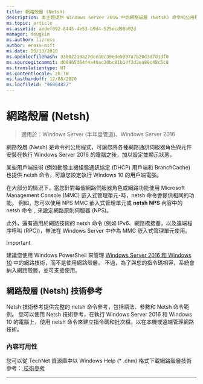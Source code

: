 ```yaml
---
title: 網路殼層 (Netsh)
description: 本主題提供 Windows Server 2016 中的網路殼層 (Netsh) 命令列公用程式概觀。
ms.topic: article
ms.assetid: aedef092-8445-4e53-b9d4-525ecd98b02d
manager: dougkim
ms.author: lizross
author: eross-msft
ms.date: 09/13/2018
ms.openlocfilehash: 33002210a27dcea0c39ede5997a7b20d3d7d1df0
ms.sourcegitcommit: d08965d64f4a40ac20bc81b14f2d2ea89c48c5c8
ms.translationtype: HT
ms.contentlocale: zh-TW
ms.lasthandoff: 12/08/2020
ms.locfileid: "96864827"
---
```

# <a name="network-shell-netsh"></a>網路殼層 \(Netsh\)

>適用於：Windows Server (半年度管道)、Windows Server 2016

網路殼層 (Netsh) 是命令列公用程式，可讓您將各種網路通訊伺服器角色與元件安裝在執行 Windows Server 2016 的電腦之後，加以設定並顯示狀態。

某些用戶端技術 (例如動態主機組態通訊協定 \(DHCP\) 用戶端和 BranchCache) 也提供 netsh 命令，可讓您設定執行 Windows 10 的用戶端電腦。

在大部分的情況下，當您針對每個網路伺服器角色或網路功能使用 Microsoft Management Console \(MMC\) 嵌入式管理單元\-時，netsh 命令會提供相同的功能。 例如，您可以使用 NPS MMC 嵌入式管理單元或 **netsh NPS** 內容中的 netsh 命令﹐來設定網路原則伺服器 \(NPS\)。

此外，還有適用於網路技術的 netsh 命令 (例如 IPv6、網路橋接器，以及遠端程序呼叫 \(RPC\))，無法在 Windows Server 中作為 MMC 嵌入式管理單元使用。

>[!IMPORTANT]
>建議您使用 Windows PowerShell 來管理 [Windows Server 2016 和 Windows 10](/powershell/windows/get-started) 中的網路技術，而不是使用網路殼層。 不過，為了與您的指令碼相容，系統會納入網路殼層，並可支援使用。

## <a name="network-shell-netsh-technical-reference"></a>網路殼層 (Netsh) 技術參考

Netsh 技術參考提供完整的 netsh 命令參考，包括語法、參數和 Netsh 命令範例。 您可以使用 Netsh 技術參考，在執行 Windows Server 2016 和 Windows 10 的電腦上，使用 netsh 命令來建立指令碼和批次檔，以在本機或遠端管理網路技術。

### <a name="content-availability"></a>內容可用性

您可以從 TechNet 資源庫中以 Windows Help \(* .chm\) 格式下載網路殼層技術參考：[ 技術參考](https://gallery.technet.microsoft.com/Netsh-Technical-Reference-c46523dc)

---

